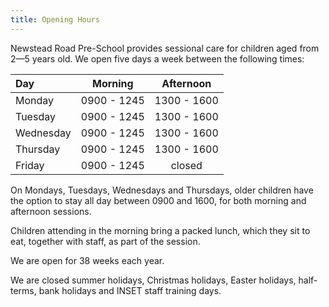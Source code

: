 ```yaml
---
title: Opening Hours
---
```


Newstead Road Pre-School provides sessional care for children aged from 2&mdash;5 years old. We open five days a week between the following times:


|Day       | Morning     | Afternoon   |
|:---------|:-----------:|:-----------:|
|Monday    | 0900 - 1245 | 1300 - 1600 | 
|Tuesday   | 0900 - 1245 | 1300 - 1600 |
|Wednesday | 0900 - 1245 | 1300 - 1600 |
|Thursday  | 0900 - 1245 | 1300 - 1600 |
|Friday    | 0900 - 1245 | closed      |

On Mondays, Tuesdays, Wednesdays and Thursdays, older children have the option to stay all day 
between 0900 and 1600, for both morning and afternoon sessions.

Children attending in the morning bring a packed lunch, which they sit to eat, together with staff, as
part of the session.

We are open for 38 weeks each year.

We are closed summer holidays, Christmas holidays, Easter holidays, half-terms, bank holidays and INSET staff training days.


